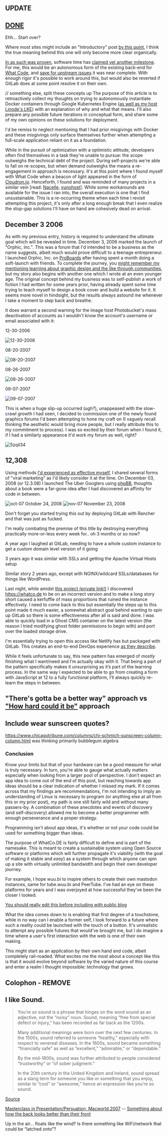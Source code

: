 
## UPDATE
## [DONE](https://korin.green)

Ehh... Start over?

Where most sites might include an "Introductory" post [by this point](https://gitlab.whatco.de/root/kyle-o-io/-/wikis/Blog-Posts), I think the true meaning behind this one will only become more clear organically. 

[In as such was proven](https://kyleo.io/dreaming-in-code-lucid-dreaming/#fnref7), software time has [claimed yet another milestone](https://gitlab.whatco.de/root/what-code-public/-/milestones/1). For me, this would be an autonomous form of the existing back-end for [What Code](https://whatco.de), and [save for upstream issues](https://gitlab.whatco.de/root/what-code-public/-/issues/2) it was near complete. With enough rigor it's possible to work around this, but would also be reverted if GitLab does at some point resolve it on their own.

// something else, split these concepts up
The purpose of this article is to retroactively collect my thoughts on trying to autonomously instantiate Docker containers through Google Kubernetes Engine ([as well as my host](https://techcrunch.com/2022/04/14/why-akamai-bought-linode/) [Linode's LKE](https://www.linode.com/content/linode-kubernetes-engine-easily-deploy-kubernetes-with-lke/)) with an explanation of why and what that means. I'll also prepare any possible future iterations in conceptual form, and share some of my own opinions on these solutions for deployment. 

I'd be remiss to neglect mentioning that I had prior misgivings with Docker and these misgivings only surface themselves further when attempting a full-scale application reliant on it as a foundation. 

While in the pursuit of optimization with a optimistic attitude, developers often find themselves in a task they're unable to pursue: the scope outweighs the technical debt of the project. During self-projects we're able to fall on re-scopes, but when demand outweighs the means a re-engagement in approach is necessary. It's at this point where I found myself with What Code when a beacon of light appeared in the form of [Cloudron.io](https://cloudron.io). Henceforth, I found and was reminded of many projects in a similar vein [read: [Nacelle](https://techcrunch.com/2020/06/29/nacelle-raises-4-8m-for-its-headless-e-commerce-platform/), [yunohost](https://yunohost.org/#/)]. While some workarounds are available for the issue I ran into, the overall execution is one that I find unsustainable. This is a re-occurring theme when each time I revisit attempting this project, it's only after a long enough break that I even realize the stop-gap solutions I'll have on hand are cohesively dead on arrival.

## December 3 2006

As with my previous entry, history is required to understand the ultimate goal which will be revealed in time. December 3, 2006 marked the launch of "Orphic, Inc.". This was a forum that I'd intended to be a business as the name suggests, albeit much would prove difficult to a teenage entrepreneur. I launched Orphic, Inc. on [ProBoards](https://proboards.com) after having spent a month doing a soft-launch with friends. To complete the journey, you [might remember my mentioning learning about graphic design and the like through communities](https://kyleo.io/dreaming-in-code-lucid-dreaming#Teenage-Debugging), but my story also begins with another one which I wrote at an even younger age. The original concept behind my business was to self-publish a work of fiction I had written for some years prior, having already spent some time trying to teach myself to design a book cover and build a website for it. It seems more novel in hindsight, but the results always astound me whenever I take a moment to step back and breathe. 

It does warrant a second warning for the image host Photobucket's mass deactivation of accounts as I wouldn't know the account's username or email associated with it:

12-30-2006

![12-30-2006](../../../uploads/eb2f8f29dd9c128e31e5ef86e2dc2f4e/12-30-2006.jpg)

08-20-2007

![08-20-2007](../../../uploads/29ea8ed84bd0468c146d77163143ba83/08-20-2007.jpg)

08-26-2007

![08-26-2007](../../../uploads/8ef54e2b99c24560437abb0354bf42e4/08-26-2007.jpg)

09-07-2007

![09-07-2007](../../../uploads/f863e2bfb3b525aeeb4c5bfc8fc63139/09-07-2007.jpg)


This is when a huge slip-up occurred (ugh?), unappeased with the slow-crawl growth I had seen, I decided to commission one of the newly found graphics forums I'd been attempting to hone my craft on (I vaguely recall thinking the aesthetic would bring more people, but I really attribute this to my commitment to process). I was so excited by their forum when I found it, if I had a similarly appearance it'd work my forum as well, right?

![5zqil34](../../../uploads/a0073e0f411caee439af193c7666faa1/5zqil34.jpg)

## 12,308

Using methods [I'd experienced as effective myself](https://youtu.be/IqQzvfn_s30?t=109), I shared several forms of "viral marketing" as I'd likely consider it at the time. On December 03, 2008 (or 12.3.08) I launched The Uber Googlers using [phpBB](https://phpbb.com), thoughts about a book were a far-gone idea after I had discovered an affinity for code in between.

![oct-07](../../../uploads/87f7df76ec9b7bc4900006592d5d4d59/oct-07.png)
October 24, 2008
![nov-07](../../../uploads/3a2bb369ef9be3be647d17baaf6dcd66/nov-07.png)
November 23, 2008


Don't forget you started trying this out by deploying GitLab with Rancher and that was just as fucked.

I'm really combating the premise of this title by destroying everything practically more-or-less every week for.. oh 3 months or so now?

A year ago I laughed at GitLab, needing to have a whole custom instance to get a custom domain level version of it going

3 years ago it was similar with SSLs and getting the Apache Virtual Hosts setup

Similar story 2 years ago, except with NGINX/wildcard SSLs/databases for things like WordPress. 

Last night, while amidst [this project (private link!)](BigCommerce-Developer-Advocate-app) I discovered https://whatco.de to be on an incorrect version and to make a long story short caused a kerfuffle of mass proportions that ruined the instance effectively. I need to come back to this but essentially the steps up to this point made it much easier, a somewhat abstract goal behind wanting to spin up GitLab so there is some effectiveness after all is said and done. I was able to quickly load in a Ghost CMS container on the latest version (the reason I tried modifying ghost folder permissions to begin with) and port over the loaded storage drive.

I'm essentially trying to open this access like Netlify has but packaged with GitLab. This creates an end-to-end DevOps experience [as they describe](https://about.gitlab.com/concurrent-devops/).

While it feels unfortunate to say, this new pattern has emerged of _mostly_ finishing what I want/need and I’m actually okay with it. That being a part of the pattern specifically makes it unsurprising as it’s part of the learning process. In the same way I expected to be able to go from creating a form with JavaScript at 12 to a fully functional platform, I’ll always quickly re-learn the steps in between. 
## "There's gotta be a better way" approach vs ["How hard could it be"](https://www.youtube.com/watch?v=FKTxC9pl-WM) approach

## Include wear sunscreen quotes?
https://www.chicagotribune.com/columns/chi-schmich-sunscreen-column-column.html
was thinking primarily bubblegum algebra

### Conclusion

Know your limits but that of your hardware can be a good measure for what is truly necessary. In turn, you're able to gauge what actually matters especially when looking from a larger pool of perspective. I don't expect an app idea to come out of the end of this post, but reaching towards app ideas should be a clear indication of whether I missed my mark. If it comes across that my findings are recommendations, I'm not intending to imply an understanding of Linux is necessary to program (or anything else at all from this or my prior post), my path is one still fairly wild and without many passers-by. A combination of these anecdotes and events of discovery (and self-discovery) allowed me to become a better programmer with enough perseverance and a proper strategy.

Programming isn't about app ideas, it's whether or not your code could be used for something bigger than ideas.

The purpose of WhatCo.DE is fairly difficult to define and is part of the namesake. This is meant to create a sustainable system using Open Source software or platforms which will further propagate it's viability (with the goal of making it stable and _easy_) as a system through which anyone can spin up a site with virtually unlimited bandwidth and begin their own developer journey.

For example, I hope wuu.bi to inspire others to create their own mastodon instances, same for tube.wuu.bi and PeerTube. I've had an eye on these platforms for years and I was overjoyed at how successful they've been the closer I looked.

[You should really edit this before including with public blog](https://gitlab.whatco.de/root/kyle-o-io/-/wikis/The-Religious-Experience-of-Philip-K.-Dick)

What the idea comes down to is enabling that first degree of a touchstone, while in no way can I enable a former self, I look forward to a future where such a reality could be launched with the touch of a button. It's unrealistic to attempt any possible futures that would've brought me, but I do imagine a time where a user's first interaction with the web is one of their own making. 

This might start as an application by their own hand and code, albeit completely rail-roaded. What excites me the most about a concept like this is that it would evolve beyond software by the varied nature of this course and enter a realm I thought impossible: technology that grows.


## Colophon - REMOVE

## I like Sound.

> You’re so sound is a phrase that hinges on the word sound as an adjective, not the “noisy” noun. Sound, meaning “free from special defect or injury,” has been recorded as far back as the 1200s.
> 
> Many additional meanings were born over the next few centuries. In the 1500s, sound referred to someone “healthy,” especially with respect to venereal diseases. In the 1600s, sound became something “financially safe” as well as “excellent,” “admirable,” or “dependable.”
> 
> By the mid-1800s, sound was further attributed to people considered “trustworthy” or “of sober judgment.”
> 
> In the 20th century in the United Kingdom and Ireland, sound spread as a slang term for someone you like or something that you enjoy, similar to “cool” or “awesome,” hence an expression like you’re so sound.

[Source](https://www.dictionary.com/e/slang/youre-so-sound/)

[Masterclass in Presentation/Persuation, Macworld 2007](https://youtu.be/VQKMoT-6XSg) -- [Something about how the back looks better than their front](https://youtu.be/0BHPtoTctDY?t=350)

Up in the air... floats like the wind? Is there something like WiFi/network that could be “latched onto”?